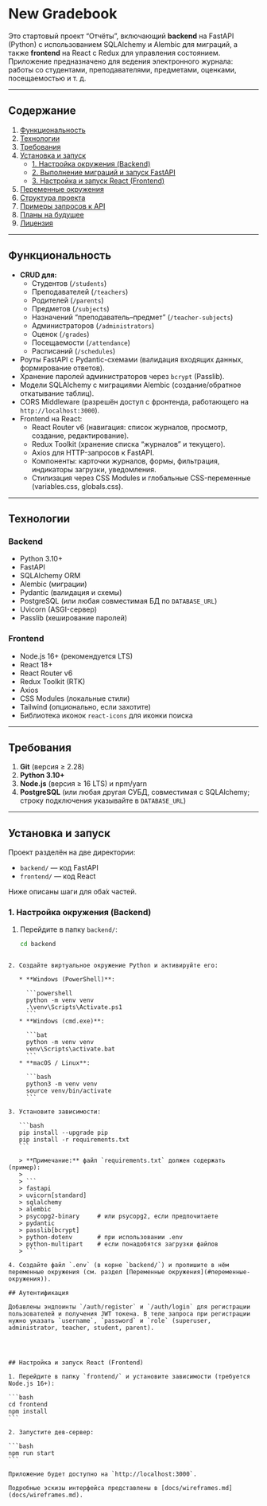 # New Gradebook

Это стартовый проект “Отчёты”, включающий **backend** на FastAPI (Python) с использованием SQLAlchemy и Alembic для миграций, а также **frontend** на React с Redux для управления состоянием. Приложение предназначено для ведения электронного журнала: работы со студентами, преподавателями, предметами, оценками, посещаемостью и т. д.

---

## Содержание

1. [Функциональность](#функциональность)  
2. [Технологии](#технологии)  
3. [Требования](#требования)  
4. [Установка и запуск](#установка-и-запуск)  
   - [1. Настройка окружения (Backend)](#1-настройка-окружения-backend)  
   - [2. Выполнение миграций и запуск FastAPI](#2-выполнение-миграций-и-запуск-fastapi)  
   - [3. Настройка и запуск React (Frontend)](#3-настройка-и-запуск-react-frontend)  
5. [Переменные окружения](#переменные-окружения)  
6. [Структура проекта](#структура-проекта)  
7. [Примеры запросов к API](#примеры-запросов-к-api)  
8. [Планы на будущее](#планы-на-будущее)  
9. [Лицензия](#лицензия)

---

## Функциональность

- **CRUD для:**
  - Студентов (`/students`)
  - Преподавателей (`/teachers`)
  - Родителей (`/parents`)
  - Предметов (`/subjects`)
  - Назначений “преподаватель–предмет” (`/teacher-subjects`)
  - Администраторов (`/administrators`)
  - Оценок (`/grades`)
  - Посещаемости (`/attendance`)
  - Расписаний (`/schedules`)
- Роуты FastAPI с Pydantic-схемами (валидация входящих данных, формирование ответов).
- Хранение паролей администраторов через `bcrypt` (Passlib).
- Модели SQLAlchemy с миграциями Alembic (создание/обратное откатывание таблиц).
- CORS Middleware (разрешён доступ с фронтенда, работающего на `http://localhost:3000`).
- Frontend на React:
  - React Router v6 (навигация: список журналов, просмотр, создание, редактирование).
  - Redux Toolkit (хранение списка “журналов” и текущего).
  - Axios для HTTP-запросов к FastAPI.
  - Компоненты: карточки журналов, формы, фильтрация, индикаторы загрузки, уведомления.
  - Стилизация через CSS Modules и глобальные CSS-переменные (variables.css, globals.css).

---

## Технологии

### Backend

- Python 3.10+  
- FastAPI  
- SQLAlchemy ORM  
- Alembic (миграции)  
- Pydantic (валидация и схемы)  
- PostgreSQL (или любая совместимая БД по `DATABASE_URL`)  
- Uvicorn (ASGI-сервер)  
- Passlib (хеширование паролей)

### Frontend

- Node.js 16+ (рекомендуется LTS)  
- React 18+  
- React Router v6  
- Redux Toolkit (RTK)  
- Axios  
- CSS Modules (локальные стили)  
- Tailwind (опционально, если захотите)  
- Библиотека иконок `react-icons` для иконки поиска

---

## Требования

1. **Git** (версия ≥ 2.28)  
2. **Python 3.10+**  
3. **Node.js** (версия ≥ 16 LTS) и npm/yarn  
4. **PostgreSQL** (или любая другая СУБД, совместимая с SQLAlchemy; строку подключения указывайте в `DATABASE_URL`)  

---

## Установка и запуск

Проект разделён на две директории:  
- `backend/` — код FastAPI  
- `frontend/` — код React 

Ниже описаны шаги для оба́х частей.

### 1. Настройка окружения (Backend)

1. Перейдите в папку `backend/`:
   ```bash
   cd backend
````

2. Создайте виртуальное окружение Python и активируйте его:

   * **Windows (PowerShell)**:

     ```powershell
     python -m venv venv
     .\venv\Scripts\Activate.ps1
     ```
   * **Windows (cmd.exe)**:

     ```bat
     python -m venv venv
     venv\Scripts\activate.bat
     ```
   * **macOS / Linux**:

     ```bash
     python3 -m venv venv
     source venv/bin/activate
     ```

3. Установите зависимости:

   ```bash
   pip install --upgrade pip
   pip install -r requirements.txt
   ```

   > **Примечание:** файл `requirements.txt` должен содержать (пример):
   >
   > ```
   > fastapi
   > uvicorn[standard]
   > sqlalchemy
   > alembic
   > psycopg2-binary     # или psycopg2, если предпочитаете
   > pydantic
   > passlib[bcrypt]
   > python-dotenv       # при использовании .env
   > python-multipart    # если понадобятся загрузки файлов
   > ```

4. Создайте файл `.env` (в корне `backend/`) и пропишите в нём переменные окружения (см. раздел [Переменные окружения](#переменные-окружения)).

## Аутентификация

Добавлены эндпоинты `/auth/register` и `/auth/login` для регистрации пользователей и получения JWT токена. В теле запроса при регистрации нужно указать `username`, `password` и `role` (superuser, administrator, teacher, student, parent).




## Настройка и запуск React (Frontend)

1. Перейдите в папку `frontend/` и установите зависимости (требуется Node.js 16+):

```bash
cd frontend
npm install
```

2. Запустите дев-сервер:

```bash
npm run start
```

Приложение будет доступно на `http://localhost:3000`.

Подробные эскизы интерфейса представлены в [docs/wireframes.md](docs/wireframes.md).
